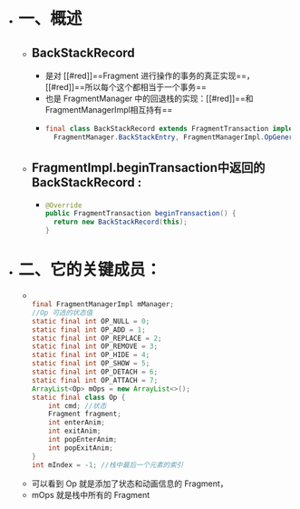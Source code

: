 - # 一、概述
	- ## BackStackRecord
		- 是对 [[#red]]==Fragment 进行操作的事务的真正实现==，[[#red]]==所以每个这个都相当于一个事务==
		- 也是 FragmentManager 中的回退栈的实现：[[#red]]==和FragmentManagerImpl相互持有==
		- ```java
		  final class BackStackRecord extends FragmentTransaction implements
		    FragmentManager.BackStackEntry, FragmentManagerImpl.OpGenerator {...}
		  ```
	- ## FragmentImpl.beginTransaction中返回的 BackStackRecord :
		- ```java
		  @Override
		  public FragmentTransaction beginTransaction() {
		  	return new BackStackRecord(this);
		  }
		  ```
- # 二、它的关键成员：
	- ```java
	  
	  final FragmentManagerImpl mManager;
	  //Op 可选的状态值
	  static final int OP_NULL = 0;
	  static final int OP_ADD = 1;
	  static final int OP_REPLACE = 2;
	  static final int OP_REMOVE = 3;
	  static final int OP_HIDE = 4;
	  static final int OP_SHOW = 5;
	  static final int OP_DETACH = 6;
	  static final int OP_ATTACH = 7;
	  ArrayList<Op> mOps = new ArrayList<>();
	  static final class Op {
	      int cmd; //状态
	      Fragment fragment;
	      int enterAnim;
	      int exitAnim;
	      int popEnterAnim;
	      int popExitAnim;
	  }
	  int mIndex = -1; //栈中最后一个元素的索引
	  ```
	- 可以看到 Op 就是添加了状态和动画信息的 Fragment，
	- mOps 就是栈中所有的 Fragment